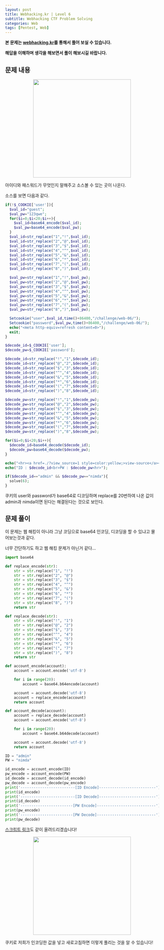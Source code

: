 ```yaml
---
layout: post
title: Webhacking.kr | Level 6
subtitle: Webhacking CTF Problem Solving
categories: Web
tags: [Pentest, Web]
---
```


**본 문제는 [webhacking.kr](https://webhacking.kr)를 통해서 풀어 보실 수 있습니다.**

**해답을 이해하며 생각을 해보면서 풀이 해보시길 바랍니다.**

## 문제 내용

<p align="center">
<img src ="https://user-images.githubusercontent.com/78135526/186076077-5af0534f-8c4d-40b3-92b8-d48e4084698d.jpg" width = 320>
</p>

아이디와 패스워드가 무엇인지 말해주고 소스볼 수 있는 곳이 나온다.

소스를 보면 다음과 같다.

```php
if(!$_COOKIE['user']){
  $val_id="guest";
  $val_pw="123qwe";
  for($i=0;$i<20;$i++){
    $val_id=base64_encode($val_id);
    $val_pw=base64_encode($val_pw);
  }
  $val_id=str_replace("1","!",$val_id);
  $val_id=str_replace("2","@",$val_id);
  $val_id=str_replace("3","$",$val_id);
  $val_id=str_replace("4","^",$val_id);
  $val_id=str_replace("5","&",$val_id);
  $val_id=str_replace("6","*",$val_id);
  $val_id=str_replace("7","(",$val_id);
  $val_id=str_replace("8",")",$val_id);

  $val_pw=str_replace("1","!",$val_pw);
  $val_pw=str_replace("2","@",$val_pw);
  $val_pw=str_replace("3","$",$val_pw);
  $val_pw=str_replace("4","^",$val_pw);
  $val_pw=str_replace("5","&",$val_pw);
  $val_pw=str_replace("6","*",$val_pw);
  $val_pw=str_replace("7","(",$val_pw);
  $val_pw=str_replace("8",")",$val_pw);

  Setcookie("user",$val_id,time()+86400,"/challenge/web-06/");
  Setcookie("password",$val_pw,time()+86400,"/challenge/web-06/");
  echo("<meta http-equiv=refresh content=0>");
  exit;
}
```
```php
$decode_id=$_COOKIE['user'];
$decode_pw=$_COOKIE['password'];

$decode_id=str_replace("!","1",$decode_id);
$decode_id=str_replace("@","2",$decode_id);
$decode_id=str_replace("$","3",$decode_id);
$decode_id=str_replace("^","4",$decode_id);
$decode_id=str_replace("&","5",$decode_id);
$decode_id=str_replace("*","6",$decode_id);
$decode_id=str_replace("(","7",$decode_id);
$decode_id=str_replace(")","8",$decode_id);

$decode_pw=str_replace("!","1",$decode_pw);
$decode_pw=str_replace("@","2",$decode_pw);
$decode_pw=str_replace("$","3",$decode_pw);
$decode_pw=str_replace("^","4",$decode_pw);
$decode_pw=str_replace("&","5",$decode_pw);
$decode_pw=str_replace("*","6",$decode_pw);
$decode_pw=str_replace("(","7",$decode_pw);
$decode_pw=str_replace(")","8",$decode_pw);

for($i=0;$i<20;$i++){
  $decode_id=base64_decode($decode_id);
  $decode_pw=base64_decode($decode_pw);
}

echo("<hr><a href=./?view_source=1 style=color:yellow;>view-source</a><br><br>");
echo("ID : $decode_id<br>PW : $decode_pw<hr>");

if($decode_id=="admin" && $decode_pw=="nimda"){
  solve(6);
}
```

쿠키의 user와 password가 base64로 디코딩하며 replace를 20번하여 나온 값이 admin과 nimda이면 된다는 해결된다는 것으로 보인다. 

## 문제 풀이

이 문제는 웹 해킹이 아니라 그냥 코딩으로 base64 인코딩, 디코딩을 할 수 있냐고 물어보는것과 같다.

너무 간단하기도 하고 웹 해킹 문제가 아닌거 같다...

```python
import base64

def replace_encode(str):
    str = str.replace("1", "!")
    str = str.replace("2", "@")
    str = str.replace("3", "$")
    str = str.replace("4", "^")
    str = str.replace("5", "&")
    str = str.replace("6", "*")
    str = str.replace("7", "(")
    str = str.replace("8", ")")
    return str

def replace_decode(str):
    str = str.replace("!", "1")
    str = str.replace("@", "2")
    str = str.replace("$", "3")
    str = str.replace("^", "4")
    str = str.replace("&", "5")
    str = str.replace("*", "6")
    str = str.replace("(", "7")
    str = str.replace(")", "8")
    return str

def account_encode(account):
    account = account.encode('utf-8')

    for i in range(20):
        account = base64.b64encode(account)

    account = account.decode('utf-8')
    account = replace_encode(account)
    return account

def account_decode(account):
    account = replace_decode(account)
    account = account.encode('utf-8')

    for i in range(20):
        account = base64.b64decode(account)

    account = account.decode('utf-8')
    return account

ID = "admin"
PW = "nimda"

id_encode = account_encode(ID)
pw_encode = account_encode(PW)
id_decode = account_decode(id_encode)
pw_decode = account_decode(pw_encode)
print('-------------------------[ID Encode]--------------------------')
print(id_encode)
print('-------------------------[ID Decode]--------------------------')
print(id_decode)
print('------------------------[PW Encode]---------------------------')
print(pw_encode)
print('------------------------[PW Decode]---------------------------')
print(pw_decode)
```

[스크립트 링크](https://github.com/peoplstar/peoplstar.github.io/blob/main/assets/python/Webhacking_6_Base64.py)도 같이 올려드리겠습니다!

<p align="center">
<img src ="https://user-images.githubusercontent.com/78135526/186088980-04523795-9b16-4288-acb2-439df212a9cb.jpg" width = 320>
</p>

쿠키로 저희가 인코딩한 값을 넣고 새로고침하면 이렇게 풀리는 것을 알 수 있습니다!